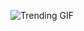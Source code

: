 
<!-- GIF_SECTION -->
![Trending GIF](https://media4.giphy.com/media/v1.Y2lkPThiYjIxNzcydmtvYTl1amEydXF1eGYzbzAyczkzbW44YzhqaWNhaTZ0MG11Z2dhcSZlcD12MV9naWZzX3NlYXJjaCZjdD1n/GtZbEjCA68cR37dXBy/giphy.gif)
<!-- END_GIF_SECTION -->
